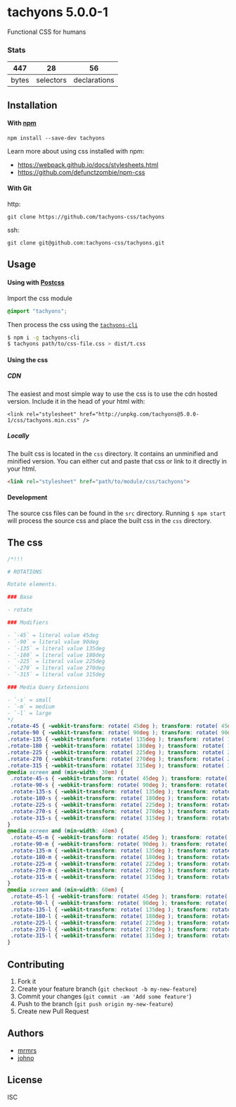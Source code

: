 # tachyons 5.0.0-1

Functional CSS for humans

### Stats

447 | 28 | 56
---|---|---
bytes | selectors | declarations

## Installation

#### With [npm](https://npmjs.com)

```
npm install --save-dev tachyons
```

Learn more about using css installed with npm:
* https://webpack.github.io/docs/stylesheets.html
* https://github.com/defunctzombie/npm-css

#### With Git

http:
```
git clone https://github.com/tachyons-css/tachyons
```

ssh:
```
git clone git@github.com:tachyons-css/tachyons.git
```

## Usage

#### Using with [Postcss](https://github.com/postcss/postcss)

Import the css module

```css
@import "tachyons";
```

Then process the css using the [`tachyons-cli`](https://github.com/tachyons-css/tachyons-cli)

```sh
$ npm i -g tachyons-cli
$ tachyons path/to/css-file.css > dist/t.css
```

#### Using the css

##### CDN
The easiest and most simple way to use the css is to use the cdn hosted version. Include it in the head of your html with:

```
<link rel="stylesheet" href="http://unpkg.com/tachyons@5.0.0-1/css/tachyons.min.css" />
```

##### Locally
The built css is located in the `css` directory. It contains an unminified and minified version.
You can either cut and paste that css or link to it directly in your html.

```html
<link rel="stylesheet" href="path/to/module/css/tachyons">
```

#### Development

The source css files can be found in the `src` directory.
Running `$ npm start` will process the source css and place the built css in the `css` directory.

## The css

```css
/*!!!

# ROTATIONS

Rotate elements.

### Base

- rotate

### Modifiers

- `-45` = literal value 45deg
- `-90` = literal value 90deg
- `-135` = literal value 135deg
- `-180` = literal value 180deg
- `-225` = literal value 225deg
- `-270` = literal value 270deg
- `-315` = literal value 315deg

### Media Query Extensions

- `-s` = small
- `-m` = medium
- `-l` = large
*/
.rotate-45 { -webkit-transform: rotate( 45deg ); transform: rotate( 45deg ); }
.rotate-90 { -webkit-transform: rotate( 90deg ); transform: rotate( 90deg ); }
.rotate-135 { -webkit-transform: rotate( 135deg ); transform: rotate( 135deg ); }
.rotate-180 { -webkit-transform: rotate( 180deg ); transform: rotate( 180deg ); }
.rotate-225 { -webkit-transform: rotate( 225deg ); transform: rotate( 225deg ); }
.rotate-270 { -webkit-transform: rotate( 270deg ); transform: rotate( 270deg ); }
.rotate-315 { -webkit-transform: rotate( 315deg ); transform: rotate( 315deg ); }
@media screen and (min-width: 30em) {
 .rotate-45-s { -webkit-transform: rotate( 45deg ); transform: rotate( 45deg ); }
 .rotate-90-s { -webkit-transform: rotate( 90deg ); transform: rotate( 90deg ); }
 .rotate-135-s { -webkit-transform: rotate( 135deg ); transform: rotate( 135deg ); }
 .rotate-180-s { -webkit-transform: rotate( 180deg ); transform: rotate( 180deg ); }
 .rotate-225-s { -webkit-transform: rotate( 225deg ); transform: rotate( 225deg ); }
 .rotate-270-s { -webkit-transform: rotate( 270deg ); transform: rotate( 270deg ); }
 .rotate-315-s { -webkit-transform: rotate( 315deg ); transform: rotate( 315deg ); }
}
@media screen and (min-width: 48em) {
 .rotate-45-m { -webkit-transform: rotate( 45deg ); transform: rotate( 45deg ); }
 .rotate-90-m { -webkit-transform: rotate( 90deg ); transform: rotate( 90deg ); }
 .rotate-135-m { -webkit-transform: rotate( 135deg ); transform: rotate( 135deg ); }
 .rotate-180-m { -webkit-transform: rotate( 180deg ); transform: rotate( 180deg ); }
 .rotate-225-m { -webkit-transform: rotate( 225deg ); transform: rotate( 225deg ); }
 .rotate-270-m { -webkit-transform: rotate( 270deg ); transform: rotate( 270deg ); }
 .rotate-315-m { -webkit-transform: rotate( 315deg ); transform: rotate( 315deg ); }
}
@media screen and (min-width: 60em) {
 .rotate-45-l { -webkit-transform: rotate( 45deg ); transform: rotate( 45deg ); }
 .rotate-90-l { -webkit-transform: rotate( 90deg ); transform: rotate( 90deg ); }
 .rotate-135-l { -webkit-transform: rotate( 135deg ); transform: rotate( 135deg ); }
 .rotate-180-l { -webkit-transform: rotate( 180deg ); transform: rotate( 180deg ); }
 .rotate-225-l { -webkit-transform: rotate( 225deg ); transform: rotate( 225deg ); }
 .rotate-270-l { -webkit-transform: rotate( 270deg ); transform: rotate( 270deg ); }
 .rotate-315-l { -webkit-transform: rotate( 315deg ); transform: rotate( 315deg ); }
}
```

## Contributing

1. Fork it
2. Create your feature branch (`git checkout -b my-new-feature`)
3. Commit your changes (`git commit -am 'Add some feature'`)
4. Push to the branch (`git push origin my-new-feature`)
5. Create new Pull Request

## Authors

* [mrmrs](http://mrmrs.io)
* [johno](http://johnotander.com)

## License

ISC


